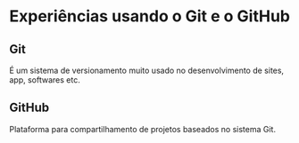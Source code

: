 # Experiências usando o Git e o GitHub

## Git

É um sistema de versionamento muito usado no desenvolvimento de sites, app, softwares etc.

## GitHub

Plataforma para compartilhamento de projetos baseados no sistema Git.